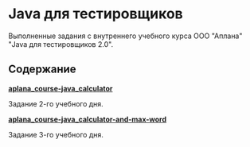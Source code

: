 # Java для тестировщиков

Выполненные задания с внутреннего учебного курса ООО "Аплана" "Java для тестировщиков 2.0".

## Содержание

**[aplana_course-java_calculator](https://github.com/Ata297/aplana_course-java/tree/master/aplana_course-java_calculator)**

Задание 2-го учебного дня.

**[aplana_course-java_calculator-and-max-word](https://github.com/Ata297/aplana_course-java/tree/master/aplana_course-java_calculator-and-max-word)**

Задание 3-го учебного дня.
